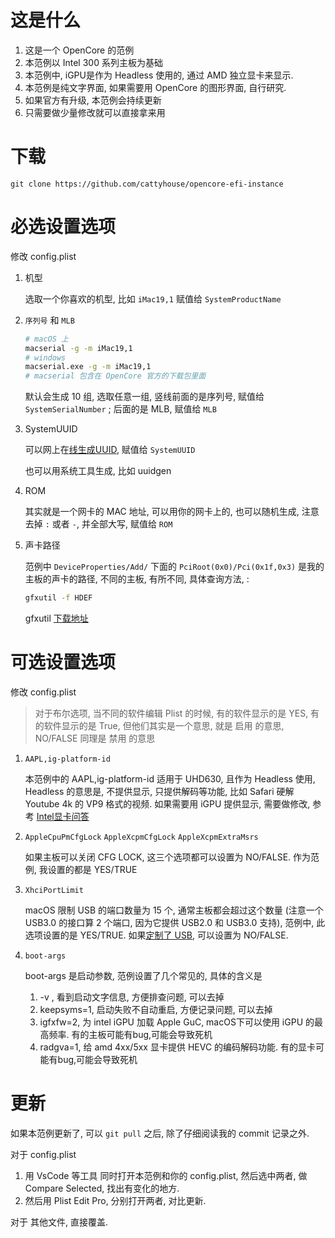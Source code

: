 # 这是什么

1. 这是一个 OpenCore 的范例
1. 本范例以 Intel 300 系列主板为基础
1. 本范例中, iGPU是作为 Headless 使用的, 通过 AMD 独立显卡来显示.
1. 本范例是纯文字界面, 如果需要用 OpenCore 的图形界面, 自行研究.
1. 如果官方有升级, 本范例会持续更新
1. 只需要做少量修改就可以直接拿来用

# 下载

````
git clone https://github.com/cattyhouse/opencore-efi-instance
````

# 必选设置选项

修改 config.plist

1. 机型

    选取一个你喜欢的机型, 比如 `iMac19,1` 赋值给 `SystemProductName`

1. `序列号` 和 `MLB`
       
    ```sh
    # macOS 上
    macserial -g -m iMac19,1
    # windows
    macserial.exe -g -m iMac19,1
    # macserial 包含在 OpenCore 官方的下载包里面
    ```
    
    默认会生成 10 组, 选取任意一组, 竖线前面的是序列号, 赋值给 `SystemSerialNumber` ;  后面的是 MLB, 赋值给 `MLB`

1. SystemUUID
    
    可以网上在[线生成UUID](https://www.dute.org/uuid), 赋值给 `SystemUUID`
    
    也可以用系统工具生成, 比如 uuidgen

1. ROM

    其实就是一个网卡的 MAC 地址, 可以用你的网卡上的, 也可以随机生成, 注意去掉 `:` 或者 `-`, 并全部大写, 赋值给 `ROM`

1. 声卡路径
    
    范例中 `DeviceProperties/Add/` 下面的 `PciRoot(0x0)/Pci(0x1f,0x3)` 是我的主板的声卡的路径, 不同的主板, 有所不同, 具体查询方法, :

    ```sh
    gfxutil -f HDEF
    ```
    gfxutil [下载地址](https://github.com/acidanthera/gfxutil/releases) 


# 可选设置选项

修改 config.plist
    
> 对于布尔选项, 当不同的软件编辑 Plist 的时候, 有的软件显示的是 YES, 有的软件显示的是 True, 但他们其实是一个意思, 就是 启用 的意思, NO/FALSE 同理是 禁用 的意思

1. `AAPL,ig-platform-id`
    
    本范例中的 AAPL,ig-platform-id 适用于 UHD630, 且作为 Headless 使用, Headless 的意思是, 不提供显示, 只提供解码等功能, 比如 Safari 硬解 Youtube 4k 的 VP9 格式的视频. 如果需要用 iGPU 提供显示, 需要做修改, 参考 [Intel显卡问答](https://github.com/acidanthera/WhateverGreen/blob/master/Manual/FAQ.IntelHD.cn.md)

1. `AppleCpuPmCfgLock` `AppleXcpmCfgLock` `AppleXcpmExtraMsrs`

    如果主板可以关闭 CFG LOCK, 这三个选项都可以设置为 NO/FALSE. 作为范例, 我设置的都是 YES/TRUE

1. `XhciPortLimit`

    macOS 限制 USB 的端口数量为 15 个, 通常主板都会超过这个数量 (注意一个 USB3.0 的接口算 2 个端口, 因为它提供 USB2.0 和 USB3.0 支持), 范例中, 此选项设置的是 YES/TRUE. 如果[定制了 USB](https://github.com/headkaze/Hackintool), 可以设置为 NO/FALSE. 

1. `boot-args`

    boot-args 是启动参数, 范例设置了几个常见的, 具体的含义是
    
    1. -v , 看到启动文字信息, 方便排查问题, 可以去掉
    2. keepsyms=1, 启动失败不自动重启, 方便记录问题, 可以去掉
    3. igfxfw=2, 为 intel iGPU 加载 Apple GuC, macOS下可以使用 iGPU 的最高频率. 有的主板可能有bug,可能会导致死机
    4. radgva=1, 给 amd 4xx/5xx 显卡提供 HEVC 的编码解码功能. 有的显卡可能有bug,可能会导致死机


# 更新

如果本范例更新了, 可以 `git pull` 之后, 除了仔细阅读我的 commit 记录之外.

对于 config.plist

1. 用 VsCode 等工具 同时打开本范例和你的 config.plist, 然后选中两者, 做 Compare Selected, 找出有变化的地方.
2. 然后用 Plist Edit Pro, 分别打开两者, 对比更新. 

对于 其他文件, 直接覆盖.